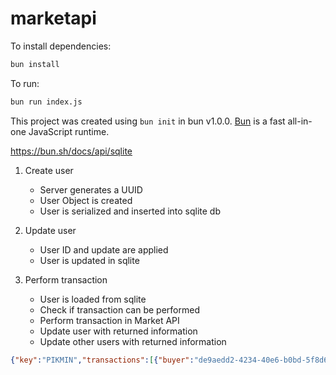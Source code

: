 # marketapi

To install dependencies:

```bash
bun install
```

To run:

```bash
bun run index.js
```

This project was created using `bun init` in bun v1.0.0. [Bun](https://bun.sh) is a fast all-in-one JavaScript runtime.

https://bun.sh/docs/api/sqlite

1. Create user

    - Server generates a UUID
    - User Object is created
    - User is serialized and inserted into sqlite db

2. Update user

    - User ID and update are applied
    - User is updated in sqlite

3. Perform transaction

    - User is loaded from sqlite
    - Check if transaction can be performed
    - Perform transaction in Market API
    - Update user with returned information
    - Update other users with returned information

```json
{"key":"PIKMIN","transactions":[{"buyer":"de9aedd2-4234-40e6-b0bd-5f8d64d9e6d1","seller":"b33c6339-af33-420d-9f97-b08bd44e95ba","amount":8,"price_per":2.5}],"to_update":[{"id":"a3de2f18-fbae-4d58-a53c-c2bce79c723c","user_id":"b33c6339-af33-420d-9f97-b08bd44e95ba","kind":"SELL","amount":2,"price_per":2.5}],"created":null}
```